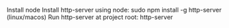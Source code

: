 Install node
Install http-server using node: sudo npm install -g http-server (linux/macos)
Run http-server at project root: http-server
